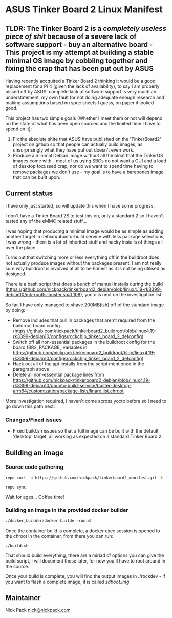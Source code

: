 # ASUS Tinker Board 2 Linux Manifest

## TLDR: The Tinker Board 2 is a *completely useless piece of shit* because of a severe lack of software support - buy an alternative board - This project is my attempt at building a stable minimal OS image by cobbling together and fixing the crap that has been put out by ASUS

Having recently accquired a Tinker Board 2 thinking it would be a good replacement for a Pi 4 (given the lack of availability),
to say I am properly pissed off by ASUS' complete lack of software support is very much an understatement, my own fault for not doing adequate enough research and making assumptions based on spec sheets I guess, on paper it looked good.

This project has two simple goals (Whether I meet them or not will depend on the state of what has been open sourced and the limited time I have to spend on it):

1. Fix the absolute shite that ASUS have published on the 'TinkerBoard2' project on github so that people can actually build images, as unsurprisingly what they have put out doesn't even work.
2. Produce a minimal Debian image without all the bloat that the TinkerOS images come with - most of us using SBCs do not want a GUI and a load of desktop focussed crap, nor do we want to spend time having to remove packages we don't use - my goal is to have a barebones image that can be built upon.

## Current status

I have only just started, so will update this when I have some progress.

I don't have a Tinker Board 2S to test this on, only a standard 2 so I haven't tested any of the eMMC related stuff...

I was hoping that producing a minimal image would be as simple as adding another target in debian/ubuntu-build service with less package selections, I was wrong - there is a lot of inherited stuff and hacky installs of things all over the place.

Turns out that switching more or less everything off in the buildroot does not actually produce images without the packages present, I am not really sure why buildroot is involved at all to be honest as it is not being utilised as designed. 

There is a bash script that does a bunch of manual installs during the build (https://github.com/nickpack/tinkerboard2_debian/blob/linux4.19-rk3399-debian10/mk-rootfs-buster.sh#L108), yocto is next on the investigation list.

So far, I have only managed to shave 200MB(ish) off of the standard image by doing:

* Remove includes that pull in packages that aren't required from the buildroot board config (https://github.com/nickpack/tinkerboard2_buildroot/blob/linux4.19-rk3399-debian10/configs/rockchip_tinker_board_2_defconfig)
* Switch off all non-essential packages in the buildroot config for the board (BR2_PACKAGE_ variables in https://github.com/nickpack/tinkerboard2_buildroot/blob/linux4.19-rk3399-debian10/configs/rockchip_tinker_board_2_defconfig)
* Hack out all of the apt installs from the script mentioned in the paragraph above
* Delete all non-essential package lines from https://github.com/nickpack/tinkerboard2_debian/blob/linux4.19-rk3399-debian10/ubuntu-build-service/buster-desktop-arm64/customization/package-lists/linaro.list.chroot

More investigation required, I haven't come across yocto before so I need to go down this path next.

### Changes/Fixed issues
* Fixed build.sh issues so that a full image can be built with the default 'desktop' target, all working as expected on a standard Tinker Board 2.

## Building an image

### Source code gathering

```bash
repo init -u https://github.com/nickpack/tinkerboard2_manifest.git -b linux4.19-rk3399-debian10
```

```bash
repo sync
```

Wait for ages... Coffee time!

### Building an image in the provided docker builder

```bash
./docker_builder/docker-builder-run.sh
```

Once the container build is complete, a docker exec session is opened to the chroot in the container, from there you can run:

```bash
./build.sh
```

That should build everything, there are a miriad of options you can give the build script, I will document these later, for now you'll have to root around in the source.

Once your build is complete, you will find the output images in ./rockdev - if you want to flash a complete image, it is called *sdboot.img*

## Maintainer

Nick Pack <nick@nickpack.com>
